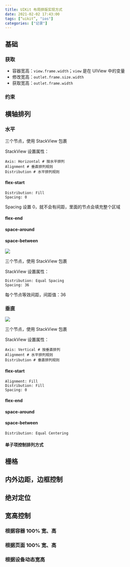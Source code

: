 ```yaml
---
title: UIKit 布局排版实现方式
date: 2021-02-02 17:43:00
tags: [“uikit”, "ios"]
categories: ["记录"]
---
```




## 基础

### 获取

* 容器宽高：`view.frame.width`；`view` 是在 UIView 中的变量
* 修改宽高：`outlet.frame.size.width`
* 获取宽高：`outlet.frame.width`



### 约束



## 横轴排列

### 水平

三个节点，使用 StackView 包裹

StackView 设置属性：

```shell
Axis: Horizontal # 按水平排列
Alignment # 垂直排列规则
Distribution # 水平排列规则
```



#### flex-start

```shell
Distribution: Fill
Spacing: 0
```

Spacing 设置 0，就不会有间距，里面的节点会填充整个区域



#### flex-end

#### space-around

#### space-between

![](http://md.rni-l.com/md/ios/layout1.png)

三个节点，使用 StackView 包裹

StackView 设置属性：

```shell
Distribution: Equal Spacing
Spacing: 36
```

每个节点等效间距，间距值：36



### 垂直

![](http://md.rni-l.com/md/ios/layout2.png)

三个节点，使用 StackView 包裹

StackView 设置属性：

```shell
Axis: Vertical # 按垂直排列
Alignment # 水平排列规则
Distribution # 垂直排列规则
```



#### flex-start

```shell
Alignment: Fill
Distribution: Fill
Spacing: 0
```



#### flex-end

#### space-around

#### space-between

```shell
Distribution: Equal Centering
```



#### 单子项控制排列方式

## 栅格

## 内外边距，边框控制

## 绝对定位

## 宽高控制

### 根据容器 100% 宽、高

### 根据页面 100% 宽、高

### 根据设备动态宽高





